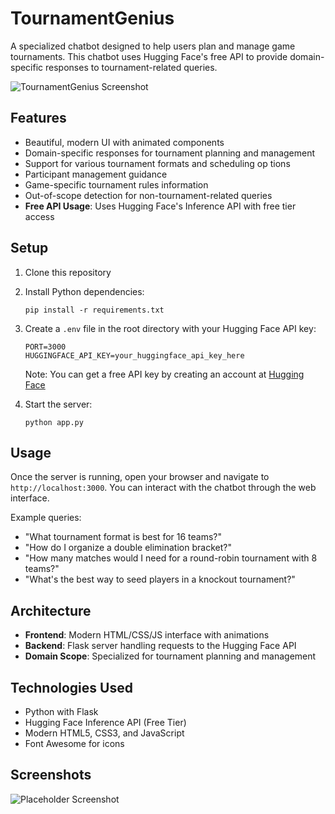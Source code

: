 # TournamentGenius

A specialized chatbot designed to help users plan and manage game tournaments. This chatbot uses Hugging Face's free API to provide domain-specific responses to tournament-related queries.

![TournamentGenius Screenshot](public/images/screenshot.jpg)

## Features

- Beautiful, modern UI with animated components
- Domain-specific responses for tournament planning and management
- Support for various tournament formats and scheduling op  tions
- Participant management guidance
- Game-specific tournament rules information
- Out-of-scope detection for non-tournament-related queries
- **Free API Usage**: Uses Hugging Face's Inference API with free tier access

## Setup

1. Clone this repository
2. Install Python dependencies:
   ```
   pip install -r requirements.txt
   ```
3. Create a `.env` file in the root directory with your Hugging Face API key:
   ```
   PORT=3000
   HUGGINGFACE_API_KEY=your_huggingface_api_key_here
   ```
   Note: You can get a free API key by creating an account at [Hugging Face](https://huggingface.co)
   
4. Start the server:
   ```
   python app.py
   ```

## Usage

Once the server is running, open your browser and navigate to `http://localhost:3000`. You can interact with the chatbot through the web interface.

Example queries:
- "What tournament format is best for 16 teams?"
- "How do I organize a double elimination bracket?"
- "How many matches would I need for a round-robin tournament with 8 teams?"
- "What's the best way to seed players in a knockout tournament?"

## Architecture

- **Frontend**: Modern HTML/CSS/JS interface with animations
- **Backend**: Flask server handling requests to the Hugging Face API
- **Domain Scope**: Specialized for tournament planning and management

## Technologies Used

- Python with Flask
- Hugging Face Inference API (Free Tier)
- Modern HTML5, CSS3, and JavaScript
- Font Awesome for icons

## Screenshots

![Placeholder Screenshot](https://via.placeholder.com/800x400?text=Screenshot+Coming+Soon)